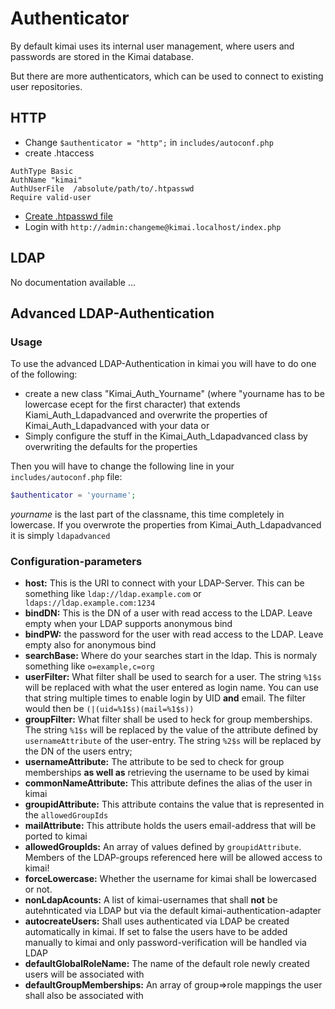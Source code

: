 # Authenticator

By default kimai uses its internal user management, where users and passwords are stored in the Kimai database.

But there are more authenticators, which can be used to connect to existing user repositories.

## HTTP

* Change ``$authenticator = "http";`` in ``includes/autoconf.php``
* create .htaccess

```
AuthType Basic
AuthName "kimai"
AuthUserFile  /absolute/path/to/.htpasswd
Require valid-user
```

* [Create .htpasswd file](http://www.htaccesstools.com/htpasswd-generator/)
* Login with ``http://admin:changeme@kimai.localhost/index.php``

## LDAP

No documentation available ...

## Advanced LDAP-Authentication

### Usage

To use the advanced LDAP-Authentication in kimai you will have to do one of the following:

* create a new class "Kimai_Auth_Yourname" (where "yourname has to be lowercase ecept for the first character) that extends Kiami_Auth_Ldapadvanced and overwrite the properties of Kimai_Auth_Ldapadvanced with your data or
* Simply configure the stuff in the Kimai_Auth_Ldapadvanced class by overwriting the defaults for the properties

Then you will have to change the following line in your ```includes/autoconf.php``` file:

```php
$authenticator = 'yourname';
```

*yourname* is the last part of the classname, this time completely in lowercase. If you overwrote the properties from Kimai_Auth_Ldapadvanced it is simply ```ldapadvanced```

### Configuration-parameters

* **host:** This is the URI to connect with your LDAP-Server. This can be something like ```ldap://ldap.example.com``` or ``` ldaps://ldap.example.com:1234```
* **bindDN:** This is the DN of a user with read access to the LDAP. Leave empty when your LDAP supports anonymous bind
* **bindPW:** the password for the user with read access to the LDAP. Leave empty also for anonymous bind
* **searchBase:** Where do your searches start in the ldap. This is normaly something like ```o=example,c=org```
* **userFilter:** What filter shall be used to search for a user. The string ```%1$s``` will be replaced with what the user entered as login name. You can use that string multiple times to enable login by UID **and** email. The filter would then be ```(|(uid=%1$s)(mail=%1$s))```
* **groupFilter:** What filter shall be used to heck for group memberships. The string ```%1$s``` will be replaced by the value of the attribute defined by ```usernameAttribute``` of the user-entry. The string ```%2$s``` will be replaced by the DN of the users entry;
* **usernameAttribute:** The attribute to be sed to check for group memberships **as well as** retrieving the username to be used by kimai
* **commonNameAttribute:** This attribute defines the alias of the user in kimai
* **groupidAttribute:** This attribute contains the value that is represented in the ```allowedGroupIds```
* **mailAttribute:** This attribute holds the users email-address that will be ported to kimai
* **allowedGroupIds:** An array of values defined by ```groupidAttribute```. Members of the LDAP-groups referenced here will be allowed access to kimai!
* **forceLowercase:** Whether the username for kimai shall be lowercased or not.
* **nonLdapAcounts:** A list of kimai-usernames that shall **not** be autehnticated via LDAP but via the default kimai-authentication-adapter
* **autocreateUsers:** Shall uses authenticated via LDAP be created automatically in kimai. If set to false the users have to be added manually to kimai and only password-verification will be handled via LDAP
* **defaultGlobalRoleName:** The name of the default role newly created users will be associated with
* **defaultGroupMemberships:** An array of group=>role mappings the user shall also be associated with
